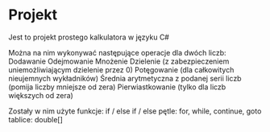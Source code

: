 # Projekt
Jest to projekt prostego kalkulatora w języku C#

Można na nim wykonywać następujące operacje dla dwóch liczb: 
Dodawanie
Odejmowanie
Mnożenie
Dzielenie (z zabezpieczeniem uniemożliwiającym dzielenie przez 0)
Potęgowanie (dla całkowitych nieujemnych wykładników)
Średnia arytmetyczna z podanej serii liczb (pomija liczby mniejsze od zera)
Pierwiastkowanie (tylko dla liczb większych od zera)

Zostały w nim użyte funkcje: 
if / else if / else
pętle: for, while, continue, goto 
tablice: double[] 





